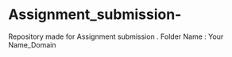 # Assignment_submission-
Repository made for Assignment submission .
Folder Name : Your Name_Domain
